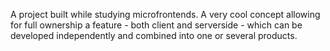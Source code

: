 A project built while studying microfrontends.  A very cool concept allowing for full ownership a feature - both client and serverside - which can be developed independently and combined into one or several products.
